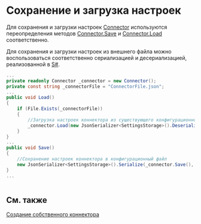 # Сохранение и загрузка настроек

Для сохранения и загрузки настроек [Connector](xref:StockSharp.Algo.Connector) используются переопределения методов [Connector.Save](xref:StockSharp.Algo.Connector.Save(Ecng.Serialization.SettingsStorage)) и [Connector.Load](xref:StockSharp.Algo.Connector.Load(Ecng.Serialization.SettingsStorage)) соответственно. 

Для сохранения и загрузки настроек из внешнего файла можно воспользоваться соответственно сериализацией и десериализацией, реализованной в [S\#](../../api.md). 

```cs
...
private readonly Connector _connector = new Connector();
private const string _connectorFile = "ConnectorFile.json";
...
public void Load()
{
	if (File.Exists(_connectorFile))
	{
		//Загрузка настроек коннектора из существующего конфигурационного файла
		_connector.Load(new JsonSerializer<SettingsStorage>().Deserialize(_connectorFile));
	}
}
...
public void Save()
{
	//Сохранение настроек коннектора в конфигурационный файл
	new JsonSerializer<SettingsStorage>().Serialize(_connector.Save(), _connectorFile);
}
...
		
```

## См. также

[Создание собственного коннектора](creating_own_connector.md)

